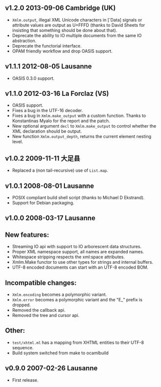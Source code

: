 v1.2.0 2013-09-06 Cambridge (UK) 
--------------------------------

- `Xmlm.output`, illegal XML Unicode characters in [`Data] signals or 
  attribute values are output as U+FFFD (thanks to David Sheets for
  insisting that something should be done about that).
- Deprecate the ability to IO multiple documents from the same
  IO abstraction.
- Deprecate the functorial interface.
- OPAM friendly workflow and drop OASIS support.
      

v1.1.1 2012-08-05 Lausanne
--------------------------

- OASIS 0.3.0 support.


v1.1.0 2012-03-16 La Forclaz (VS) 
---------------------------------

- OASIS support.
- Fixes a bug in the UTF-16 decoder.
- Fixes a bug in `Xmlm.make_output` with a custom function. Thanks to
  Konstantinas Myalo for the report and the patch.
- New optional argument `decl` to `Xmlm.make_output` to control whether the 
  XML declaration should be output.
- New function `Xmlm.output_depth`, returns the current element nesting level.


v1.0.2 2009-11-11 大足县
-----------------------

- Replaced a (non tail-recursive) use of `List.map`.


v1.0.1 2008-08-01 Lausanne
----------------------------

- POSIX compliant build shell script (thanks to Michael D Ekstrand).
- Support for Debian packaging.


v1.0.0 2008-03-17 Lausanne
----------------------------

## New features:
- Streaming IO api with support to IO arborescent data structures.
- Proper XML namespace support, all names are expanded names.
- Whitespace stripping respects the xml:space attributes.
- Xmlm.Make functor to use other types for strings and internal buffers.  
- UTF-8 encoded documents can start with an UTF-8 encoded BOM.

## Incompatible changes:
- `Xmlm.encoding` becomes a polymorphic variant.
- `Xmlm.error` becomes a polymorphic variant and the "E_" prefix is dropped.
- Removed the callback api.
- Removed the tree and cursor api.

## Other:
- `test/xhtml.ml` has a mapping from XHTML entities to their UTF-8 sequence.
- Build system switched from make to ocamlbuild 


v0.9.0 2007-02-26 Lausanne
--------------------------

- First release.
